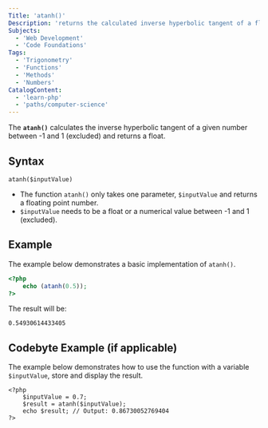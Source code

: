 ```yaml
---
Title: 'atanh()' 
Description: 'returns the calculated inverse hyperbolic tangent of a float or a numeric value' 
Subjects:
  - 'Web Development'
  - 'Code Foundations'
Tags: 
  - 'Trigonometry'
  - 'Functions'
  - 'Methods'
  - 'Numbers'
CatalogContent: 
  - 'learn-php'
  - 'paths/computer-science'
---
```


The **`atanh()`** calculates the inverse hyperbolic tangent of a given number between -1 and 1 (excluded) and returns a float.

## Syntax

```pseudo
atanh($inputValue)
```

- The function `atanh()` only takes one parameter, `$inputValue` and returns a floating point number.
- `$inputValue` needs to be a float or a numerical value between -1 and 1 (excluded).

## Example
The example below demonstrates a basic implementation of `atanh()`.

```php
<?php
    echo (atanh(0.5));
?>
```

The result will be:

```shell
0.54930614433405
```


## Codebyte Example (if applicable)
The example below demonstrates how to use the function with a variable `$inputValue`, store and display the result.

```codebyte/php
<?php
    $inputValue = 0.7;
    $result = atanh($inputValue);
    echo $result; // Output: 0.86730052769404
?>

```